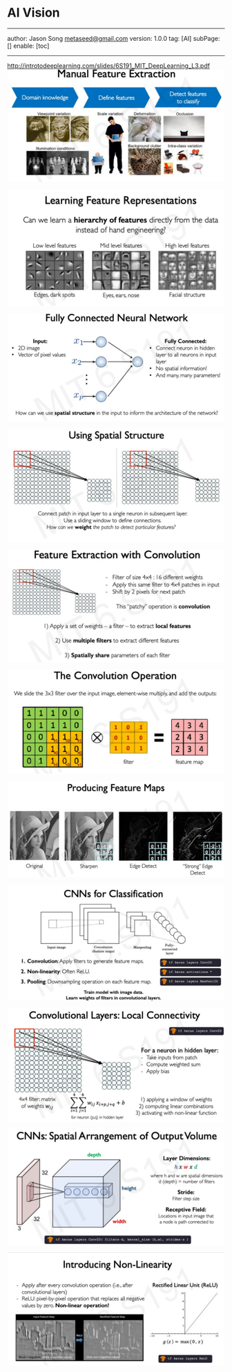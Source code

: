 # AI Vision
---
author: Jason Song <metaseed@gmail.com>
version: 1.0.0
tag: [AI]
subPage: []
enable: [toc]

---
http://introtodeeplearning.com/slides/6S191_MIT_DeepLearning_L3.pdf
![](https://raw.githubusercontent.com/metasong/iam-data/master/documents/196/image/20230606T164250731Z-image.png)

![](https://raw.githubusercontent.com/metasong/iam-data/master/documents/196/image/20230606T164403976Z-image.png)

![](https://raw.githubusercontent.com/metasong/iam-data/master/documents/196/image/20230606T164454793Z-image.png)

![](https://raw.githubusercontent.com/metasong/iam-data/master/documents/196/image/20230606T164752607Z-image.png)

![](https://raw.githubusercontent.com/metasong/iam-data/master/documents/196/image/20230606T164840255Z-image.png)

![](https://raw.githubusercontent.com/metasong/iam-data/master/documents/196/image/20230606T165121322Z-image.png)

![](https://raw.githubusercontent.com/metasong/iam-data/master/documents/196/image/20230606T165158144Z-image.png)

![](https://raw.githubusercontent.com/metasong/iam-data/master/documents/196/image/20230606T165439651Z-image.png)

![](https://raw.githubusercontent.com/metasong/iam-data/master/documents/196/image/20230606T165512131Z-image.png)

![](https://raw.githubusercontent.com/metasong/iam-data/master/documents/196/image/20230606T170007456Z-image.png)

![](https://raw.githubusercontent.com/metasong/iam-data/master/documents/196/image/20230606T170058480Z-image.png)
